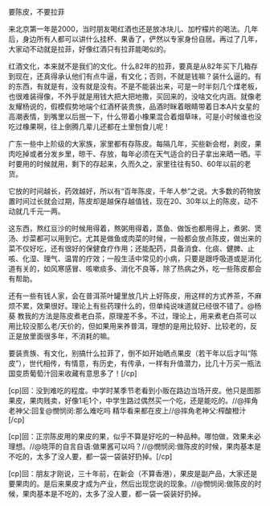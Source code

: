 要陈皮，不要拉菲

来北京第一年是2000，当时朋友喝红酒也还是放冰块儿、加柠檬片的喝法。几年后，身边所有人都可以讲什么挂杯、果香了，俨然以专家身份自居。再过了几年，大家动不动就是拉菲，好像红酒只有拉菲能喝似的。

红酒文化，本来就不是我们的文化。什么82年的拉菲，要真是从82年买下几箱存到现在，还真得承认他们有点牛逼，有文化；否则，不就是钱嘛？装什么逼的。有的东西，有就是有，没有就是没有。不是不能装出来，可是一时半刻几个煤老板，也很难装得像，不外乎就是用钱大把大把地撒，买回来的，没啥文化内涵。就像老友耀杨说的，假模假势地端个红酒杯装贵族，品酒时眯着眼睛带着日本A片女星的高潮表情，到嘴里以后抿一下，什么带着小橡果混合着烟草味，可是小时候谁也没吃过橡果啊，往上倒腾几辈儿还都在土里刨食儿呢！

广东一些中上阶级的大家族，家里都有存陈皮。每隔几年，买些新会柑，剥皮，果肉吃掉或者分发乡里，晾干、存放，每年必须在天气适合的日子拿出来晒一晒。平时要用的时候就用，剩下的存起来，久而久之，家里往往有50、60年以前的老货。

它放的时间越长，药效越好，所以有“百年陈皮，千年人参”之说。大多数的药物放置时间过长就会过期，陈皮却是越保存越值钱，现在20、30年以上的陈皮，动不动就几千元一两。

这东西，熬红豆沙的时候用得着，熬粥用得着，蒸鱼、做饭也都用得上，煮粥、煲汤、炒菜都可以用到它。尤其是做鱼或肉菜的时候，一般都会放点陈皮，做出来的菜不仅好吃，还有很好的保健食疗作用；还能配药，具备消食、化痰、健脾、止咳、化湿、理气、温胃的疗效；一般生活中常见的小病，只要是跟呼吸道或是消化道有关的，如风寒感冒、咳嗽痰多、消化不良等，除了热病之外，吃一些陈皮都会有帮助。

还有一些有钱人家，会在普洱茶叶罐里放几片上好陈皮，用这样的方式养茶，不麻烦不累，效果很好。理论上有些药理什么的，但单纯说味道就已经很不错了。@杨葵 教我的方法是陈皮煮老白茶，原理差不多。不过，理论上，用来煮老白茶可以用比较没那么老/天价的，但如果用来养普洱，理想的是用比较好、比较老的，反正是放里面很多年，不消耗的嘛。

要装贵族、有文化，别搞什么拉菲了，倒不如开始晒点果皮（若干年以后才叫“陈皮”），世代相传，有情意，有历史，有传承，一样有升值潜力，比几十万买一瓶法国变质葡萄汁回来收藏有意思多了！[/cp]


[cp]回：没到难吃的程度。中学时某季节老看到小贩在路边当场开皮。他只是图那果皮，果肉贱卖，好像1毛1个，中学生路过偶然买一个吃，还是能吃的。//@摔角老神父:回复@憫悯闵:那么难吃吗 精华看来都在皮上//@摔角老神父:榨酸橙汁[/cp]

[cp]回：正宗陈皮用的果皮的果，似乎不算是好吃的一种品种。哪怕做，效果未必理想。//@晓萍的自言自语:做果酱可以吗？//@憫悯闵:做陈皮的时候，果肉基本是不吃的，太多了没人要，都一袋一袋装好扔掉。[/cp]


[cp]回：朋友才刚说，三十年前，在新会（不算香港），果皮是副产品，大家还是要果肉的。是后来果皮才成为产业，然后出现您说的现象。//@憫悯闵:做陈皮的时候，果肉基本是不吃的，太多了没人要，都一袋一袋装好扔掉。
